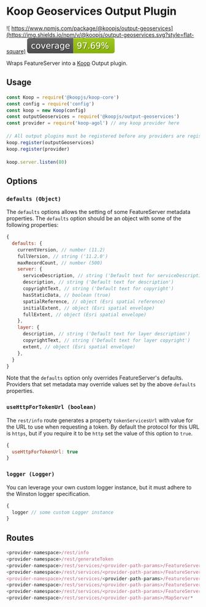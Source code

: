 # Koop Geoservices Output Plugin

![ https://www.npmjs.com/package/@koopjs/output-geoservices](https://img.shields.io/npm/v/@koopjs/output-geoservices.svg?style=flat-square) ![coverage](https://raw.githubusercontent.com/koopjs/koop/master/packages/output-geoservices/coverage.svg)

Wraps FeatureServer into a [Koop](http://koopjs.github.io) Output plugin.

## Usage
```js
const Koop = require('@koopjs/koop-core')
const config = require('config')
const koop = new Koop(config)
const outputGeoservices = require('@koopjs/output-geoservices')
const provider = require('koop-agol') // any koop provider here

// All output plugins must be registered before any providers are registered
koop.register(outputGeoservices)
koop.register(provider)

koop.server.listen(80)
```

## Options

### `defaults (Object)`
The `defaults` options allows the setting of some FeatureServer metadata properties. The `defaults` option should be an object with some of the following properties:

```js
{
  defaults: {
    currentVersion, // number (11.2)
    fullVersion, // string ('11.2.0')
    maxRecordCount, // number (500)
    server: {
      serviceDescription, // string ('Default text for serviceDescription')
      description, // string ('Default text for description')
      copyrightText, // string ('Default text for copyright')
      hasStaticData, // boolean (true)
      spatialReference, // object (Esri spatial reference)
      initialExtent, // object (Esri spatial envelope)
      fullExtent, // object (Esri spatial envelope)
    },
    layer: {
      description, // string ('Default text for layer description')
      copyrightText, // string ('Default text for layer copyright')
      extent, // object (Esri spatial envelope)
    },
  }
}

```
Note that the `defaults` option only overrides FeatureServer's defaults.  Providers that set metadata may override values set by the above `defaults` properties.


### `useHttpForTokenUrl (boolean)`
The `rest/info` route generates a property `tokenServicesUrl` with value for the URL to use when requesting a token. By default the protocol for this URL is `https`, but if you require it to be `http` set the value of this option to `true`.

```js
{
  useHttpForTokenUrl: true
}
```

### `logger (Logger)`
You can leverage your own custom logger instance, but it must adhere to the Winston logger specification.

```js
{
  logger // some custom Logger instance
}
```

## Routes

```js
<provider-namespace>/rest/info
<provider-namespace>/rest/generateToken
<provider-namespace>/rest/services/<provider-path-params>/FeatureServer/:layer/:method
<provider-namespace>/rest/services/<provider-path-params>/FeatureServer/layers
<provider-namespace>/rest/services/<provider-path-params>/FeatureServer/:layer
<provider-namespace>/rest/services/<provider-path-params>/FeatureServer
<provider-namespace>/rest/services/<provider-path-params>/FeatureServer*
<provider-namespace>/rest/services/<provider-path-params>/MapServer*
```